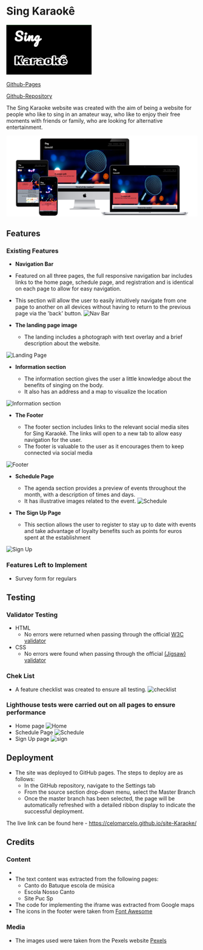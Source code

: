 # Sing Karaokê
![sing-karaoke](assets/images/sing%20karaoke.png)

[Github-Pages](https://celomarcelo.github.io/site-Karaoke/)

[Github-Repository](https://github.com/Celomarcelo/site-Karaoke)

The Sing Karaoke website was created with the aim of being a website for people who like to sing in an amateur way, who like to enjoy their free moments with friends or family, who are looking for alternative entertainment.

![Responsice Mockup](assets/images/all-devices-black.png)

## Features 

### Existing Features

- __Navigation Bar__

 - Featured on all three pages, the full responsive navigation bar includes links to the home page, schedule page, and registration and is identical on each page to allow for easy navigation.
  - This section will allow the user to easily intuitively navigate from one page to another on all devices without having to return to the previous page via the 'back' button.
![Nav Bar](/site-Karaoke/assets/images/navigation%20menu%20sing%20karaoke.png)
- __The landing page image__

  - The landing includes a photograph with text overlay and a brief description about the website.

![Landing Page](/site-Karaoke/assets/images/heroimage.png)

- __Information section__

  - The information section gives the user a little knowledge about the benefits of singing on the body.
  - It also has an address and a map to visualize the location

![Information section](/site-Karaoke/assets/images/information%20section.png)


- __The Footer__ 

  - The footer section includes links to the relevant social media sites for Sing Karaokê. The links will open to a new tab to allow easy navigation for the user. 
  - The footer is valuable to the user as it encourages them to keep connected via social media

![Footer](/site-Karaoke/assets/images/footer.png)

- __Schedule Page__

  - The agenda section provides a preview of events throughout the month, with a description of times and days.
  - It has illustrative images related to the event.
![Schedule](/site-Karaoke/assets/images/schedule.png)

- __The Sign Up Page__

  - This section allows the user to register to stay up to date with events and take advantage of loyalty benefits such as points for euros spent at the establishment

![Sign Up](/site-Karaoke/assets/images/sign%20up.png)

### Features Left to Implement

- Survey form for regulars

## Testing 

### Validator Testing 

- HTML
  - No errors were returned when passing through the official [W3C validator](https://validator.w3.org/nu/?doc=https%3A%2F%2Fcelomarcelo.github.io%2Fsite-Karaoke%2Findex.html)
- CSS
  - No errors were found when passing through the official [(Jigsaw) validator](https://jigsaw.w3.org/css-validator/validator?uri=https%3A%2F%2Fcelomarcelo.github.io%2Fsite-Karaoke%2F&profile=css3svg&usermedium=all&warning=1&vextwarning=&lang=pt-BR)

### Chek List
- A feature checklist was created to ensure all testing.
![checklist](/site-Karaoke/assets/images/checlist.jpg)

### Lighthouse tests were carried out on all pages to ensure performance
- Home page
![Home](/site-Karaoke/assets/images/lighthose%20index%20page.png)
- Schedule Page
![Schedule](/site-Karaoke/assets/images/lighthouse%20schedue%20page.png)
- Sign Up page
![sign](/site-Karaoke/assets/images/lighthouse%20sign%20up%20page.png)

## Deployment

- The site was deployed to GitHub pages. The steps to deploy are as follows: 
  - In the GitHub repository, navigate to the Settings tab 
  - From the source section drop-down menu, select the Master Branch
  - Once the master branch has been selected, the page will be automatically refreshed with a detailed ribbon display to indicate the successful deployment. 

The live link can be found here - https://celomarcelo.github.io/site-Karaoke/ 


## Credits 

### Content 
- 
- The text content was extracted from the following pages:
  - Canto do Batuque escola de música 
  - Escola Nosso Canto
  - Site Puc Sp
- The code for implementing the iframe was extracted from Google maps
- The icons in the footer were taken from [Font Awesome](https://fontawesome.com/)
### Media
- The images used were taken from the Pexels website [Pexels](https://www.pexels.com)
 